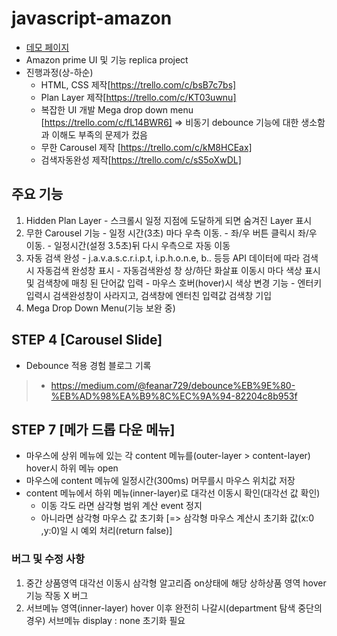 # javascript-amazon
- [데모 페이지](https://feanar729.github.io/javascript-amazon/)
- Amazon prime UI 및 기능 replica project
- 진행과정(상-하순)
  - HTML, CSS 제작[https://trello.com/c/bsB7c7bs]
  - Plan Layer 제작[https://trello.com/c/KT03uwnu]
  - 복잡한 UI 개발 Mega drop down menu [https://trello.com/c/fL14BWR6] => 비동기 debounce 기능에 대한 생소함과 이해도 부족의 문제가 컸음
  - 무한 Carousel 제작 [https://trello.com/c/kM8HCEax]
  - 검색자동완성 제작[https://trello.com/c/sS5oXwDL]

## 주요 기능 
   1. Hidden Plan Layer
    - 스크롤시 일정 지점에 도달하게 되면 숨겨진 Layer 표시  
   2. 무한 Carousel 기능
    - 일정 시간(3초) 마다 우측 이동.
    - 좌/우 버튼 클릭시 좌/우 이동.
    - 일정시간(설정 3.5초)뒤 다시 우측으로 자동 이동 
   3. 자동 검색 완성
    - j.a.v.a.s.c.r.i.p.t, i.p.h.o.n.e, b.. 등등 API 데이터에 따라 검색 시 자동검색 완성창 표시 
    - 자동검색완성 창 상/하단 화살표 이동시 마다 색상 표시 및 검색창에 매칭 된 단어값 입력
    - 마우스 호버(hover)시 색상 변경 기능 
    - 엔터키 입력시 검색완성창이 사라지고, 검색창에 엔터친 입력값 검색창 기입
   4. Mega Drop Down Menu(기능 보완 중)


## STEP 4 [Carousel Slide]
- Debounce 적용 경험 블로그 기록
> - https://medium.com/@feanar729/debounce%EB%9E%80-%EB%AD%98%EA%B9%8C%EC%9A%94-82204c8b953f 

## STEP 7 [메가 드롭 다운 메뉴]
- 마우스에 상위 메뉴에 있는 각 content 메뉴를(outer-layer > content-layer) hover시 하위 메뉴 open 
- 마우스에 content 메뉴에 일정시간(300ms) 머무를시 마우스 위치값 저장
- content 메뉴에서 하위 메뉴(inner-layer)로 대각선 이동시 확인(대각선 값 확인)
  - 이동 각도 라면 삼각형 범위 계산 event 정지
  - 아니라면 삼각형 마우스 값 초기화 [=> 삼각형 마우스 계산시 초기화 값(x:0 ,y:0)일 시 예외 처리(return false)]

### 버그 및 수정 사항
  1. 중간 상품영역 대각선 이동시 삼각형 알고리즘 on상태에 해당 상하상품 영역 hover기능 작동 X 버그 
  2. 서브메뉴 영역(inner-layer) hover 이후 완전히 나갈시(department 탐색 중단의 경우) 서브메뉴 display : none 초기화 필요
